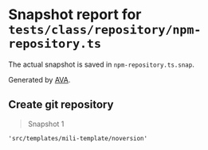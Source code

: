 # Snapshot report for `tests/class/repository/npm-repository.ts`

The actual snapshot is saved in `npm-repository.ts.snap`.

Generated by [AVA](https://avajs.dev).

## Create git repository

> Snapshot 1

    'src/templates/mili-template/noversion'
